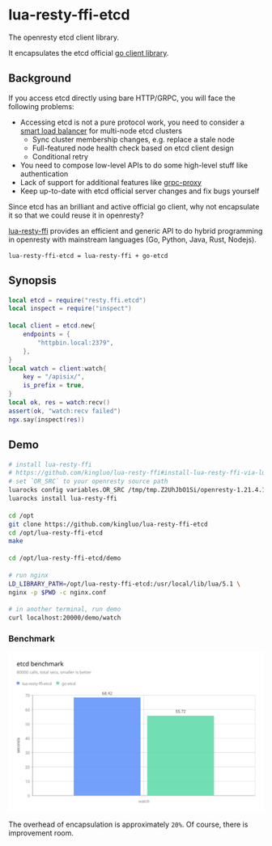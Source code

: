 # lua-resty-ffi-etcd

The openresty etcd client library.

It encapsulates the etcd official [go client library](https://pkg.go.dev/go.etcd.io/etcd/client/v3).

## Background

If you access etcd directly using bare HTTP/GRPC, you will face the following problems:

* Accessing etcd is not a pure protocol work, you need to consider a [smart load balancer](https://etcd.io/docs/v3.5/learning/design-client/) for multi-node etcd clusters
  * Sync cluster membership changes, e.g. replace a stale node
  * Full-featured node health check based on etcd client design
  * Conditional retry
* You need to compose low-level APIs to do some high-level stuff like authentication
* Lack of support for additional features like [grpc-proxy](https://etcd.io/docs/v3.5/op-guide/grpc_proxy/#client-endpoint-synchronization-and-name-resolution)
* Keep up-to-date with etcd official server changes and fix bugs yourself

Since etcd has an brilliant and active official go client, why not encapsulate it so that we could reuse it in openresty?

[lua-resty-ffi](https://github.com/kingluo/lua-resty-ffi) provides an efficient and generic API to do hybrid programming
in openresty with mainstream languages (Go, Python, Java, Rust, Nodejs).

`lua-resty-ffi-etcd = lua-resty-ffi + go-etcd`

## Synopsis

```lua
local etcd = require("resty.ffi.etcd")
local inspect = require("inspect")

local client = etcd.new{
    endpoints = {
        "httpbin.local:2379",
    },
}
local watch = client:watch{
    key = "/apisix/",
    is_prefix = true,
}
local ok, res = watch:recv()
assert(ok, "watch:recv failed")
ngx.say(inspect(res))
```

## Demo

```bash
# install lua-resty-ffi
# https://github.com/kingluo/lua-resty-ffi#install-lua-resty-ffi-via-luarocks
# set `OR_SRC` to your openresty source path
luarocks config variables.OR_SRC /tmp/tmp.Z2UhJbO1Si/openresty-1.21.4.1
luarocks install lua-resty-ffi

cd /opt
git clone https://github.com/kingluo/lua-resty-ffi-etcd
cd /opt/lua-resty-ffi-etcd
make

cd /opt/lua-resty-ffi-etcd/demo

# run nginx
LD_LIBRARY_PATH=/opt/lua-resty-ffi-etcd:/usr/local/lib/lua/5.1 \
nginx -p $PWD -c nginx.conf

# in another terminal, run demo
curl localhost:20000/demo/watch
```

### Benchmark

![etcd_benchmark](etcd_benchmark.svg)

The overhead of encapsulation is approximately `20%`. Of course, there is improvement room.

